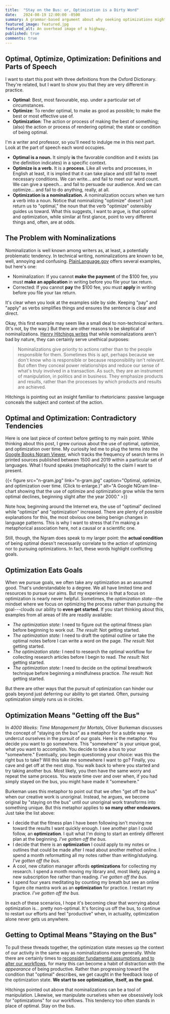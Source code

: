 ```yaml
---
title:  "Stay on the Bus: or, Optimization is a Dirty Word"
date:   2024-08-19 12:00:00 -0500
summary: A grammar-based argument about why seeking optimizations might just be a big waste of time. 
featured_image: featured.jpg
featured_alt: An overhead image of a highway.
published: true
comments: true
---
```


## Optimal, Optimize, Optimization: Definitions and Parts of Speech

I want to start this post with three definitions from the Oxford
Dictionary. They're related, but I want to show you that they are very
different in practice.

* **Optimal**: Best, most favourable, esp. under a particular set of
    circumstances.
* **Optimize**: To render optimal, to make as good as possible; to make
    the best or most effective use of.
* **Optimization**: The action or process of making the best of something;
    (also) the action or process of rendering optimal; the state or
    condition of being optimal.

I'm a writer and professor, so you'll need to indulge me in this next
part. Look at the part of speech each word occupies.

* **Optimal is a noun.** It simply **is** the favorable condition and it
    exists (as the definition indicates) in a specific context.
* **Optimize is a verb.** It is a **process**. Like all verbs and
    processes, in English at least, it is implied that it can take place
    and still fail to meet necessary conditions. We can write... and fail to meet our word count. We
    can give a speech... and fail to persuade our audience. And we can optimize... and fail to do anything, really, at all.
* **Optimization is a nominalization.** A nominalization occurs when
    we turn a verb into a noun. Notice that nominalizing "optimize" doesn't just return us to "optimal," the noun that the verb "optimize" ostensibly guides us toward. What this suggests, I want to argue, is that optimal and optimization, while similar at first glance, point to very different things and, often, are at odds.

## The Problem with Nominalizations

Nominalization is well known among writers as, at least, a potentially
problematic tendency. In technical writing, nominalizations are known to
be, well, annoying and confusing.
[PlainLanguage.gov](https://www.plainlanguage.gov/guidelines/words/avoid-hidden-verbs/#:~:text=What%20are%20hidden%20verbs%3F)
offers several examples, but here's one:

* Nominalization: If you cannot **make the payment** of the \$100 fee,
    you must **make an application** in writing before you file your tax
    return.
* Corrected: If you cannot **pay** the \$100 fee, you must **apply**
    in writing before you file your tax return.

It's clear when you look at the examples side by side. Keeping "pay" and
"apply" as verbs simplifies things and ensures the sentence is clear and
direct.

Okay, this first example may seem like a small deal to non-technical
writers. (It's not, by the way.) But there are other reasons to be
skeptical of nominalizations. [Henry Hitchings
writes](https://archive.nytimes.com/opinionator.blogs.nytimes.com/2013/04/05/the-dark-side-of-verbs-as-nouns/)
that while nominalizations aren't bad by nature, they can certainly
serve unethical purposes:

> Nominalizations give priority to actions rather than to the people responsible for them. Sometimes this is apt, perhaps because we don't know who is responsible or because responsibility isn't relevant. But often they conceal power relationships and reduce our sense of what's truly involved in a transaction. As such, they are an instrument of manipulation, in politics and in business. They emphasize products and results, rather than the processes by which products and results are achieved.

Hitchings is pointing out an insight familiar to rhetoricians: passive
language conceals the subject and context of the action.

## Optimal and Optimization: Contradictory Tendencies

Here is one last piece of context before getting to my main point. While
thinking about this post, I grew curious about the use of optimal,
optimize, and optimization over time. My curiosity led me to plug the
terms into the [Google Books Ngram Viewer](https://books.google.com/ngrams/), which tracks the frequency of
search terms in printed sources published between 1500 and 2019 within a
particular set of languages. What I found speaks (metaphorically) to the
claim I want to present.

{{< figure src="n-gram.jpg" link="n-gram.jpg" caption="Optimal, optimize, and optimization over time. (Click to enlarge.)" alt="A Google NGram line-chart showing that the use of optimize and optimization grow while the term optimal declines, beginning slight after the year 2000." >}}

Note how, beginning around the Internet era, the use of "optimal"
declined while "optimize" and "optimization" increased. There are plenty
of possible explanations for this, the most obvious one being benign
changes in language patterns. This is why I want to stress that I'm
making a metaphorical association here, not a causal or a scientific
one.

Still, though, the Ngram does speak to my larger point:
the **actual condition** of being optimal doesn't necessarily correlate
to the action of optimizing nor to pursuing optimizations. In fact, these words highlight conflicting goals.

## Optimization Eats Goals

When we pursue goals, we often take any
optimization as an assumed good. That's understandable to a degree. We
all have limited time and resources to pursue our aims. But my
experience is that a focus on optimization is nearly never helpful.
Sometimes, the *optimization state*--the mindset where we focus on
optimizing the process rather than pursuing the goal---clouds our
ability to **even get started.** If you start thinking about this,
examples from all areas of life are readily available:

* *The optimization state:* I need to figure out the optimal fitness
    plan before beginning to work out. *The result*: Not getting
    started.
* *The optimization state:* I need to draft the optimal outline or
    take the optimal notes before I can write a word on the page. *The
    result*: Not getting started.
* *The optimization state:* I need to research the optimal workflow
    for collecting research articles before I begin to read. *The
    result:* Not getting started.
* *The optimization state:* I need to decide on the optimal breathwork
    technique before beginning a mindfulness practice. *The result:* Not
    getting started.

But there are other ways that the pursuit of optimization can hinder our
goals beyond just deferring our ability to get started. Often, pursuing
optimization simply runs us in circles.

## Optimization Means "Getting off the Bus"

In *4000 Weeks: Time Management for Mortals*, Oliver Burkeman discusses
the concept of "staying on the bus" as a metaphor for a subtle way we
undercut ourselves in the pursuit of our goals. Here is the metaphor.
You decide you want to go somewhere. This "somewhere" is your unique
goal, what you want to accomplish. You decide to take a bus to your
"somewhere." Eventually, you begin questioning your choice: was this the
right bus to take? Will this take me somewhere I want to go? Finally,
you cave and get off at the next stop. You walk back to where you
started and try taking another bus. Most likely, you then have the same
worry and repeat the same process. You waste time over and over when, if
you had simply stayed on the bus, you might have made it "somewhere."

Burkeman uses this metaphor to point out that we often "get off the bus"
when our creative work is unoriginal. Instead, he argues, we become
original by "staying on the bus" until our unoriginal work transforms
into something unique. But this metaphor applies to **so many other
endeavors**. Just take the list above:

* I decide that the fitness plan I have been following isn't moving me
    toward the results I want quickly enough. I see another plan I could
    follow, an **optimization**. I quit what I'm doing to start an
    entirely different plan at the beginning. *I've gotten off the bus.*
* I decide that there is an **optimization** I could apply to my notes
    or outlines that could be made after I read about another method
    online. I spend a month reformatting all my notes rather than
    writing/studying. *I've gotten off the bus.*
* A cool, new citation manager affords **optimizations** for
    collecting my research. I spend a month moving my library and, most
    likely, paying a new subscription fee rather than reading. *I've
    gotten off the bus.*
* I spend four years meditating by counting my breath but see an
    online figure cite mantra work as an **optimization** for practice.
    I restart my practice. *I've gotten off the bus.*

In each of these scenarios, I hope it's becoming clear that worrying
about optimization is... pretty non-optimal. It's forcing us off the
bus, to continue to restart our efforts and feel "productive" when, in
actuality, optimization alone never gets us anywhere.

## Getting to Optimal Means "Staying on the Bus"

To pull these threads together, the optimization state messes up the
context of our activity in the same way as nominalizations more
generally. While there are certainly times to [reconsider fundamental
assumptions and to alter our
workflows](https://learnhowtolearn.org/how-to-build-extremely-quickly/),
for many this can become a habit of distraction with the *appearance* of
being productive. Rather than progressing toward the condition that
"optimal" describes, we get caught in the feedback loop of the
optimization state. **We start to see optimization, itself, as the goal.** 

Hitchings pointed out above that nominalizations can be a tool of
manipulation. Likewise, we manipulate ourselves when we obsessively look
for "optimizations" for our workflows. This tendency too often stands in
place of optimal. Stay on the bus.

